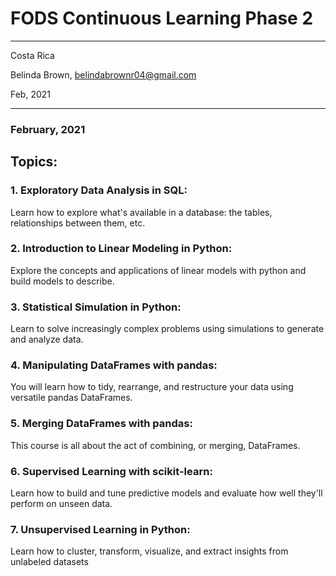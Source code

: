 # FODS Continuous Learning Phase 2

----------

Costa Rica

Belinda Brown, belindabrownr04@gmail.com

Feb, 2021

----------


### February, 2021

## Topics:

### 1. Exploratory Data Analysis in SQL:

Learn how to explore what's available in a database: the tables, relationships between them, etc.

### 2. Introduction to Linear Modeling in Python:

Explore the concepts and applications of linear models with python and build models to describe.

### 3. Statistical Simulation in Python:

Learn to solve increasingly complex problems using simulations to generate and analyze data.

### 4. Manipulating DataFrames with pandas:

You will learn how to tidy, rearrange, and restructure your data using versatile pandas DataFrames.

### 5. Merging DataFrames with pandas:
This course is all about the act of combining, or merging, DataFrames.

### 6. Supervised Learning with scikit-learn:

Learn how to build and tune predictive models and evaluate how well they'll perform on unseen data.

### 7. Unsupervised Learning in Python:

Learn how to cluster, transform, visualize, and extract insights from unlabeled datasets

